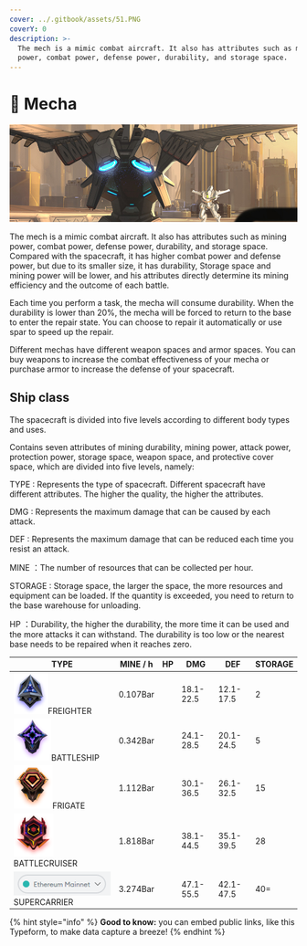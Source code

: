 ```yaml
---
cover: ../.gitbook/assets/51.PNG
coverY: 0
description: >-
  The mech is a mimic combat aircraft. It also has attributes such as mining
  power, combat power, defense power, durability, and storage space.
---
```


# 🦾 Mecha

![](../.gitbook/assets/50.PNG)



The mech is a mimic combat aircraft. It also has attributes such as mining power, combat power, defense power, durability, and storage space. Compared with the spacecraft, it has higher combat power and defense power, but due to its smaller size, it has durability, Storage space and mining power will be lower, and his attributes directly determine its mining efficiency and the outcome of each battle.

Each time you perform a task, the mecha will consume durability. When the durability is lower than 20%, the mecha will be forced to return to the base to enter the repair state. You can choose to repair it automatically or use spar to speed up the repair.

Different mechas have different weapon spaces and armor spaces. You can buy weapons to increase the combat effectiveness of your mecha or purchase armor to increase the defense of your spacecraft.

## Ship class

The spacecraft is divided into five levels according to different body types and uses.

Contains seven attributes of mining durability, mining power, attack power, protection power, storage space, weapon space, and protective cover space, which are divided into five levels, namely:

TYPE : Represents the type of spacecraft. Different spacecraft have different attributes. The higher the quality, the higher the attributes.

DMG : Represents the maximum damage that can be caused by each attack.

DEF : Represents the maximum damage that can be reduced each time you resist an attack.

MINE ：The number of resources that can be collected per hour.

STORAGE : Storage space, the larger the space, the more resources and equipment can be loaded. If the quantity is exceeded, you need to return to the base warehouse for unloading.

HP ：Durability, the higher the durability, the more time it can be used and the more attacks it can withstand. The durability is too low or the nearest base needs to be repaired when it reaches zero.

| TYPE                                               | MINE / h | HP | DMG       | DEF       | STORAGE |
| -------------------------------------------------- | -------- | -- | --------- | --------- | ------- |
| ![](../.gitbook/assets/图片.png)FREIGHTER            | 0.107Bar |    | 18.1-22.5 | 12.1-17.5 | 2       |
| ![](<../.gitbook/assets/图片 (7).png>)BATTLESHIP     | 0.342Bar |    | 24.1-28.5 | 20.1-24.5 | 5       |
| ![](<../.gitbook/assets/图片 (1).png>)FRIGATE        | 1.112Bar |    | 30.1-36.5 | 26.1-32.5 | 15      |
| ![](<../.gitbook/assets/图片 (11).png>)BATTLECRUISER | 1.818Bar |    | 38.1-44.5 | 35.1-39.5 | 28      |
| ![](<../.gitbook/assets/图片 (6).png>)SUPERCARRIER   | 3.274Bar |    | 47.1-55.5 | 42.1-47.5 | 40=     |

{% hint style="info" %}
**Good to know:** you can embed public links, like this Typeform, to make data capture a breeze!
{% endhint %}
